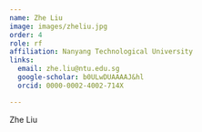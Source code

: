 ```yaml
---
name: Zhe Liu
image: images/zheliu.jpg
order: 4
role: rf
affiliation: Nanyang Technological University
links:
  email: zhe.liu@ntu.edu.sg
  google-scholar: b0ULwDUAAAAJ&hl
  orcid: 0000-0002-4002-714X

---
```


Zhe Liu

